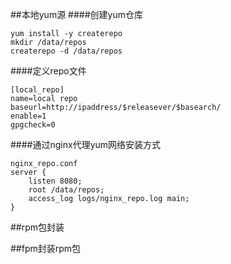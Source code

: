 ##本地yum源
####创建yum仓库
```
yum install -y createrepo
mkdir /data/repos
createrepo -d /data/repos
```
####定义repo文件
```
[local_repo]
name=local repo
baseurl=http://ipaddress/$releasever/$basearch/
enable=1
gpgcheck=0
```
####通过nginx代理yum网络安装方式
```
nginx_repo.conf
server {
    listen 8080;
    root /data/repos;
    access_log logs/nginx_repo.log main;
}
```
##rpm包封装

##fpm封装rpm包